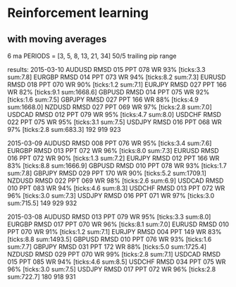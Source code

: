 # Reinforcement learning
with moving averages
---

6 ma PERIODS = [3, 5, 8, 13, 21, 34]
50/5 trailing pip range

results:
2015-03-10
AUDUSD RMSD 015 PPT 078 WR 93% [ticks:3.3 sum:7.8]
EURGBP RMSD 014 PPT 073 WR 94% [ticks:8.2 sum:7.3]
EURUSD RMSD 018 PPT 070 WR 90% [ticks:1.2 sum:7.1]
EURJPY RMSD 027 PPT 166 WR 82% [ticks:9.1 sum:1668.6]
GBPUSD RMSD 014 PPT 075 WR 92% [ticks:1.6 sum:7.5]
GBPJPY RMSD 027 PPT 166 WR 88% [ticks:4.9 sum:1668.0]
NZDUSD RMSD 027 PPT 069 WR 97% [ticks:2.8 sum:7.0]
USDCAD RMSD 012 PPT 079 WR 95% [ticks:4.7 sum:8.0]
USDCHF RMSD 022 PPT 075 WR 95% [ticks:3.1 sum:7.5]
USDJPY RMSD 016 PPT 068 WR 97% [ticks:2.8 sum:683.3]
192
919
923

2015-03-09
AUDUSD RMSD 008 PPT 076 WR 95% [ticks:3.4 sum:7.6]
EURGBP RMSD 013 PPT 072 WR 96% [ticks:8.0 sum:7.3]
EURUSD RMSD 016 PPT 072 WR 90% [ticks:1.3 sum:7.2]
EURJPY RMSD 012 PPT 166 WR 83% [ticks:8.8 sum:1666.9]
GBPUSD RMSD 010 PPT 078 WR 93% [ticks:1.7 sum:7.8]
GBPJPY RMSD 029 PPT 170 WR 90% [ticks:5.2 sum:1709.1]
NZDUSD RMSD 022 PPT 069 WR 98% [ticks:2.6 sum:6.9]
USDCAD RMSD 010 PPT 083 WR 94% [ticks:4.6 sum:8.3]
USDCHF RMSD 013 PPT 072 WR 96% [ticks:3.0 sum:7.3]
USDJPY RMSD 016 PPT 071 WR 97% [ticks:3.0 sum:715.5]
149
929
932

2015-03-08
AUDUSD RMSD 013 PPT 079 WR 95% [ticks:3.3 sum:8.0]
EURGBP RMSD 017 PPT 070 WR 96% [ticks:8.1 sum:7.0]
EURUSD RMSD 010 PPT 070 WR 91% [ticks:1.2 sum:7.1]
EURJPY RMSD 004 PPT 149 WR 83% [ticks:8.8 sum:1493.5]
GBPUSD RMSD 010 PPT 076 WR 93% [ticks:1.6 sum:7.7]
GBPJPY RMSD 031 PPT 172 WR 88% [ticks:5.0 sum:1725.4]
NZDUSD RMSD 029 PPT 070 WR 99% [ticks:2.8 sum:7.1]
USDCAD RMSD 015 PPT 085 WR 94% [ticks:4.6 sum:8.5]
USDCHF RMSD 034 PPT 075 WR 96% [ticks:3.0 sum:7.5]
USDJPY RMSD 017 PPT 072 WR 96% [ticks:2.8 sum:722.7]
180
918
931